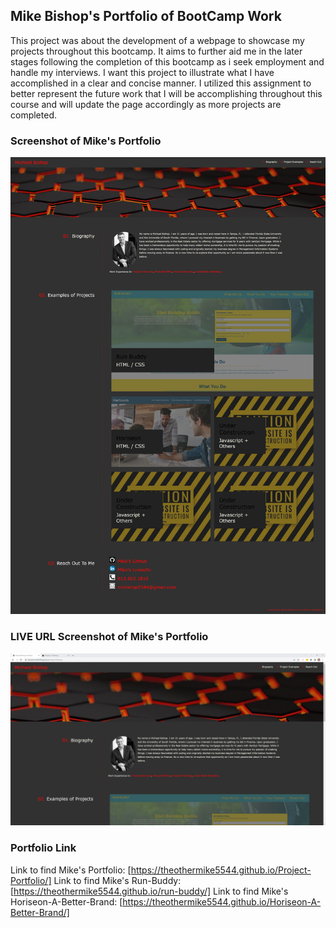## Mike Bishop's Portfolio of BootCamp Work
This project was about the development of a webpage to showcase my projects throughout this bootcamp. It aims to further aid me in the later stages following the completion of this bootcamp as i seek employment and handle my interviews. I want this project to illustrate what I have accomplished in a clear and concise manner. I utilized this assignment to better represent the future work that I will be accomplishing throughout this course and will update the page accordingly as more projects are completed.


### Screenshot of Mike's Portfolio
![](screenshot-of-portfolio.png)
### LIVE URL Screenshot of Mike's Portfolio
![](screenshot-of-liveurl.png)
### Portfolio Link
Link to find Mike's Portfolio: [https://theothermike5544.github.io/Project-Portfolio/]
Link to find Mike's Run-Buddy: [https://theothermike5544.github.io/run-buddy/]
Link to find Mike's Horiseon-A-Better-Brand: [https://theothermike5544.github.io/Horiseon-A-Better-Brand/]
